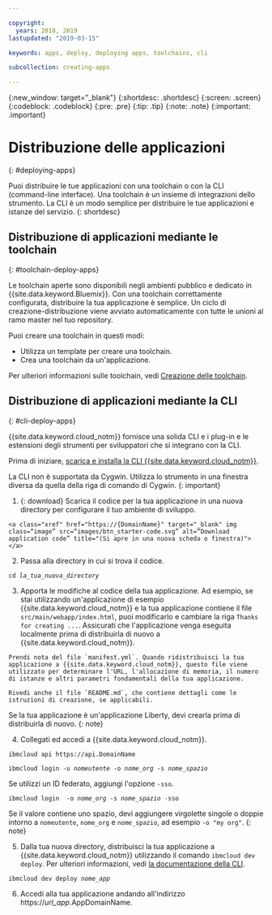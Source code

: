 ```yaml
---

copyright:
  years: 2018, 2019
lastupdated: "2019-03-15"

keywords: apps, deploy, deploying apps, toolchains, cli

subcollection: creating-apps

---
```


{:new_window: target="_blank"}
{:shortdesc: .shortdesc}
{:screen: .screen}
{:codeblock: .codeblock}
{:pre: .pre}
{:tip: .tip}
{:note: .note}
{:important: .important}

# Distribuzione delle applicazioni
{: #deploying-apps}

Puoi distribuire le tue applicazioni con una toolchain o con la CLI (command-line interface). Una toolchain è un insieme di integrazioni dello strumento. La CLI è un modo semplice per distribuire le tue applicazioni e istanze del servizio.
{: shortdesc}

## Distribuzione di applicazioni mediante le toolchain
{: #toolchain-deploy-apps}

Le toolchain aperte sono disponibili negli ambienti pubblico e dedicato in {{site.data.keyword.Bluemix}}. Con una toolchain correttamente configurata, distribuire la tua applicazione è semplice. Un ciclo di creazione-distribuzione viene avviato automaticamente con tutte le unioni al ramo master nel tuo repository.

Puoi creare una toolchain in questi modi:
* Utilizza un template per creare una toolchain.
* Crea una toolchain da un'applicazione.

Per ulteriori informazioni sulle toolchain, vedi [Creazione delle toolchain](/docs/services/ContinuousDelivery?topic=ContinuousDelivery-toolchains_getting_started).

## Distribuzione di applicazioni mediante la CLI
{: #cli-deploy-apps}

{{site.data.keyword.cloud_notm}} fornisce una solida CLI e i plug-in e le estensioni degli strumenti per sviluppatori che si integrano con la CLI.

Prima di iniziare, [scarica e installa la CLI {{site.data.keyword.cloud_notm}}](/docs/cli?topic=cloud-cli-ibmcloud-cli).

La CLI non è supportata da Cygwin. Utilizza lo strumento in una finestra diversa da quella della riga di comando di Cygwin.
{: important}

  1. {: download} Scarica il codice per la tua applicazione in una nuova directory per configurare il tuo ambiente di sviluppo.

    <a class="xref" href="https://{DomainName}" target="_blank" img class=“image” src=“images/btn_starter-code.svg” alt=“Download application code” title="(Si apre in una nuova scheda o finestra)"></a>

  2. Passa alla directory in cui si trova il codice.

  <pre class="pre"><code class="hljs">cd <var class="keyword varname">la_tua_nuova_directory</var></code></pre>

  3.  Apporta le modifiche al codice della tua applicazione. Ad esempio, se stai utilizzando un'applicazione di esempio {{site.data.keyword.cloud_notm}} e la tua applicazione contiene il file `src/main/webapp/index.html`, puoi modificarlo e cambiare la riga `Thanks for creating ...`. Assicurati che l'applicazione venga eseguita localmente prima di distribuirla di nuovo a {{site.data.keyword.cloud_notm}}.

    Prendi nota del file `manifest.yml`. Quando ridistribuisci la tua applicazione a {{site.data.keyword.cloud_notm}}, questo file viene utilizzato per determinare l'URL, l'allocazione di memoria, il numero di istanze e altri parametri fondamentali della tua applicazione.

    Rivedi anche il file `README.md`, che contiene dettagli come le istruzioni di creazione, se applicabili.

  Se la tua applicazione è un'applicazione Liberty, devi crearla prima di distribuirla di nuovo.
  {: note}

  4. Collegati ed accedi a {{site.data.keyword.cloud_notm}}.

  <pre class="pre"><code class="hljs">ibmcloud api https://api.<span class="keyword" data-hd-keyref="DomainName">DomainName</span></code></pre>

  <pre class="pre"><code class="hljs">ibmcloud login -u <var class="keyword varname" data-hd-keyref="user_ID">nomeutente</var> -o <var class="keyword varname" data-hd-keyref="org_name">nome_org</var> -s <var class="keyword varname" data-hd-keyref="space_name">nome_spazio</var></code></pre>

  Se utilizzi un ID federato, aggiungi l'opzione `-sso`.

  <pre class="pre"><code class="hljs">ibmcloud login  -o <var class="keyword varname" data-hd-keyref="org_name">nome_org</var> -s <var class="keyword varname" data-hd-keyref="space_name">nome_spazio</var> -sso</code></pre>

  Se il valore contiene uno spazio, devi aggiungere virgolette singole o doppie intorno a `nomeutente`, `nome_org` e `nome_spazio`, ad esempio `-o "my org"`.
  {: note}

  5. Dalla tua nuova directory, distribuisci la tua applicazione a {{site.data.keyword.cloud_notm}} utilizzando il comando `ibmcloud dev deploy`. Per ulteriori informazioni, vedi [la documentazione della CLI](/docs/cli/idt?topic=cloud-cli-idt-cli#deploy).

  <pre class="pre"><code class="hljs">ibmcloud dev deploy <var class="keyword varname" data-hd-keyref="app_name">nome_app</var></code></pre>

  6. Accedi alla tua applicazione andando all'indirizzo https://<var class="keyword varname" data-hd-keyref="app_url">url_app</var>.<span class="keyword" data-hd-keyref="APPDomain">AppDomainName</span>.
